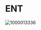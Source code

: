 # ENT
![1000013336](https://github.com/user-attachments/assets/f425b8cc-b173-4b92-ab40-744db649760f)

